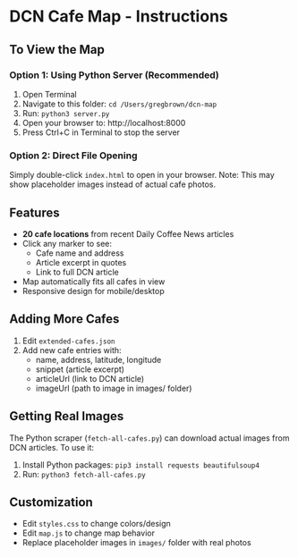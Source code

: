 # DCN Cafe Map - Instructions

## To View the Map

### Option 1: Using Python Server (Recommended)
1. Open Terminal
2. Navigate to this folder: `cd /Users/gregbrown/dcn-map`
3. Run: `python3 server.py`
4. Open your browser to: http://localhost:8000
5. Press Ctrl+C in Terminal to stop the server

### Option 2: Direct File Opening
Simply double-click `index.html` to open in your browser.
Note: This may show placeholder images instead of actual cafe photos.

## Features

- **20 cafe locations** from recent Daily Coffee News articles
- Click any marker to see:
  - Cafe name and address
  - Article excerpt in quotes
  - Link to full DCN article
- Map automatically fits all cafes in view
- Responsive design for mobile/desktop

## Adding More Cafes

1. Edit `extended-cafes.json`
2. Add new cafe entries with:
   - name, address, latitude, longitude
   - snippet (article excerpt)
   - articleUrl (link to DCN article)
   - imageUrl (path to image in images/ folder)

## Getting Real Images

The Python scraper (`fetch-all-cafes.py`) can download actual images from DCN articles. To use it:
1. Install Python packages: `pip3 install requests beautifulsoup4`
2. Run: `python3 fetch-all-cafes.py`

## Customization

- Edit `styles.css` to change colors/design
- Edit `map.js` to change map behavior
- Replace placeholder images in `images/` folder with real photos